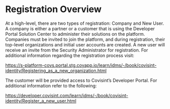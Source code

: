 # Registration Overview
At a high-level, there are two types of registration: Company and New User. A company is either a partner or a customer that is using the Developer Portal Solution Center to administer their solutions on the platform. Companies must be invited to join the platform, and during registration, their top-level organizations and initial user accounts are created. A new user will receive an invite from the Security Administrator for registration. For additional information regarding the registration process visit: 

https://s-platform-covs.portal.stg.covapp.io/learn/idms/-/book/covisint-identity/Registering_as_a_new_organization.html

The customer will be provided access to Covisint’s Developer Portal. For additional information refer to the following:

https://developer.covisint.com/learn/idms/-/book/covisint-identity/Register_a_new_user.html


